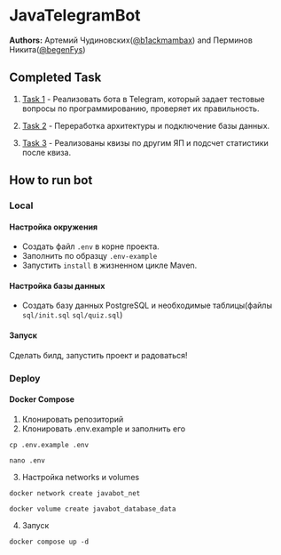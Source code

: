 # JavaTelegramBot

**Authors:** Артемий Чудиновских([@b1ackmambax](https://t.me/b1ackmambax)) and Перминов Никита([@begenFys](https://t.me/begenFys))

## Completed Task

1. [Task 1](https://github.com/B1ackMambaX/JavaTelegramBot/issues/2) -  Реализовать бота в Telegram, который задает тестовые вопросы по программированию, проверяет их правильность.

2. [Task 2](https://github.com/B1ackMambaX/JavaTelegramBot/issues/5) - Переработка архитектуры и подключение базы данных.

3. [Task 3](https://github.com/B1ackMambaX/JavaTelegramBot/issues/11) - Реализованы квизы по другим ЯП и подсчет статистики после квиза.

## How to run bot

### Local
#### Настройка окружения
- Создать файл `.env` в корне проекта. 
- Заполнить по образцу `.env-example`
- Запустить `install` в жизненном цикле Maven.

#### Настройка базы данных
- Создать базу данных PostgreSQL и необходимые таблицы(файлы `sql/init.sql` `sql/quiz.sql`)

#### Запуск
Сделать билд, запустить проект и радоваться!

### Deploy
#### Docker Compose

1. Клонировать репозиторий
2. Клонировать .env.example и заполнить его
```shell
cp .env.example .env
```
```shell
nano .env
```
3. Настройка networks и volumes
```shell
docker network create javabot_net
```
```shell
docker volume create javabot_database_data
```
4. Запуск
```shell
docker compose up -d
```
